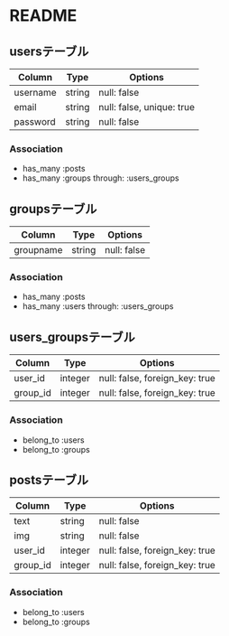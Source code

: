 # README

## usersテーブル

|Column|Type|Options|
|------|----|-------|
|username|string|null: false|
|email|string|null: false, unique: true|
|password|string|null: false|

### Association
- has_many :posts
- has_many :groups through: :users_groups

## groupsテーブル

|Column|Type|Options|
|------|----|-------|
|groupname|string|null: false|

### Association
- has_many :posts
- has_many :users through: :users_groups

## users_groupsテーブル

|Column|Type|Options|
|------|----|-------|
|user_id|integer|null: false, foreign_key: true|
|group_id|integer|null: false, foreign_key: true|

### Association
- belong_to :users
- belong_to :groups

## postsテーブル

|Column|Type|Options|
|------|----|-------|
|text|string|null: false|
|img|string|null: false|
|user_id|integer|null: false, foreign_key: true|
|group_id|integer|null: false, foreign_key: true|

### Association
- belong_to :users
- belong_to :groups





